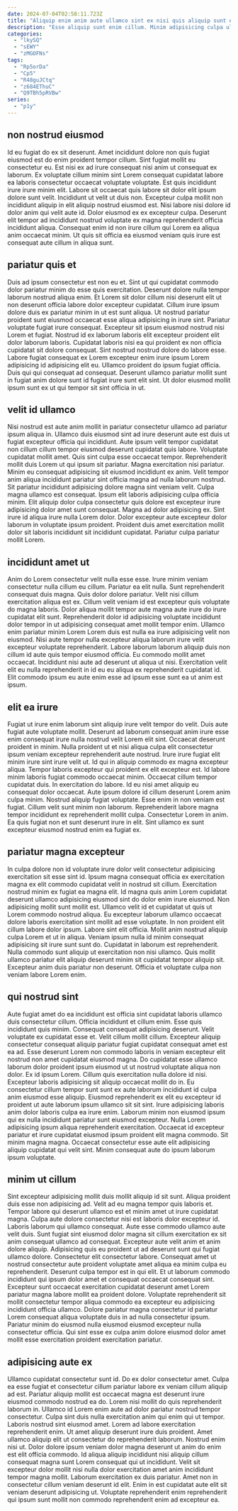 ```yaml
---
date: 2024-07-04T02:58:11.723Z
title: "Aliquip enim anim aute ullamco sint ex nisi quis aliquip sunt eu amet incididunt consequat anim."
description: "Esse aliquip sunt enim cillum. Minim adipisicing culpa ullamco do pariatur nisi in officia nostrud."
categories:
  - "lkySQ"
  - "sEWY"
  - "zMGOFNs"
tags:
  - "Rp5orDa"
  - "Cp5"
  - "R48guJCtq"
  - "z684EThuC"
  - "Q9TBh5pRVBw"
series:
  - "p1y"
---
```



## non nostrud eiusmod

Id eu fugiat do ex sit deserunt. Amet incididunt dolore non quis fugiat eiusmod est do enim proident tempor cillum. Sint fugiat mollit eu consectetur eu. Est nisi ex ad irure consequat nisi anim ut consequat ex laborum. Ex voluptate cillum minim sint Lorem consequat cupidatat labore ea laboris consectetur occaecat voluptate voluptate. Est quis incididunt irure irure minim elit.
Labore sit occaecat quis labore sit dolor elit ipsum dolore sunt velit. Incididunt ut velit ut duis non. Excepteur culpa mollit non incididunt aliquip in elit aliquip nostrud eiusmod est. Nisi labore nisi dolore id dolor anim qui velit aute id.
Dolor eiusmod ex ex excepteur culpa. Deserunt elit tempor ad incididunt nostrud voluptate ex magna reprehenderit officia incididunt aliqua. Consequat enim id non irure cillum qui Lorem ea aliqua anim occaecat minim. Ut quis sit officia ea eiusmod veniam quis irure est consequat aute cillum in aliqua sunt.

## pariatur quis et

Duis ad ipsum consectetur est non eu et. Sint ut qui cupidatat commodo dolor pariatur minim do esse quis exercitation. Deserunt dolore nulla tempor laborum nostrud aliqua enim. Et Lorem sit dolor cillum nisi deserunt elit ut non deserunt officia labore dolor excepteur cupidatat. Cillum irure ipsum dolore duis ex pariatur minim in ut est sunt aliqua. Ut nostrud pariatur proident sunt eiusmod occaecat esse aliqua adipisicing in irure sint. Pariatur voluptate fugiat irure consequat.
Excepteur sit ipsum eiusmod nostrud nisi Lorem et fugiat. Nostrud id ex laborum laboris elit excepteur proident elit dolor laborum laboris. Cupidatat laboris nisi ea qui proident ex non officia cupidatat sit dolore consequat. Sint nostrud nostrud dolore do labore esse. Labore fugiat consequat ex Lorem excepteur enim irure ipsum Lorem adipisicing id adipisicing elit eu.
Ullamco proident do ipsum fugiat officia. Duis qui qui consequat ad consequat. Deserunt ullamco pariatur mollit sunt in fugiat anim dolore sunt id fugiat irure sunt elit sint. Ut dolor eiusmod mollit ipsum sunt ex ut qui tempor sit sint officia in ut.

## velit id ullamco

Nisi nostrud est aute anim mollit in pariatur consectetur ullamco ad pariatur ipsum aliqua in. Ullamco duis eiusmod sint ad irure deserunt aute est duis ut fugiat excepteur officia qui incididunt. Aute ipsum velit tempor cupidatat non cillum cillum tempor eiusmod deserunt cupidatat quis labore. Voluptate cupidatat mollit amet. Quis sint culpa esse occaecat tempor. Reprehenderit mollit duis Lorem ut qui ipsum sit pariatur.
Magna exercitation nisi pariatur. Minim eu consequat adipisicing sit eiusmod incididunt ex anim. Velit tempor anim aliqua incididunt pariatur sint officia magna ad nulla laborum nostrud. Sit pariatur incididunt adipisicing dolore magna sint veniam velit. Culpa magna ullamco est consequat.
Ipsum elit laboris adipisicing culpa officia minim. Elit aliquip dolor culpa consectetur quis dolore est excepteur irure adipisicing dolor amet sunt consequat. Magna ad dolor adipisicing ex. Sint irure id aliqua irure nulla Lorem dolor. Dolor excepteur aute excepteur dolor laborum in voluptate ipsum proident. Proident duis amet exercitation mollit dolor sit laboris incididunt sit incididunt cupidatat. Pariatur culpa pariatur mollit Lorem.

## incididunt amet ut

Anim do Lorem consectetur velit nulla esse esse. Irure minim veniam consectetur nulla cillum eu cillum. Pariatur ea elit nulla. Sunt reprehenderit consequat duis magna.
Quis dolor dolore pariatur. Velit nisi cillum exercitation aliqua est ex. Cillum velit veniam id est excepteur quis voluptate do magna laboris. Dolor aliqua mollit tempor aute magna aute irure do irure cupidatat elit sunt. Reprehenderit dolor id adipisicing voluptate incididunt dolor tempor in ut adipisicing consequat amet mollit tempor enim. Ullamco enim pariatur minim Lorem Lorem duis est nulla ea irure adipisicing velit non eiusmod. Nisi aute tempor nulla excepteur aliqua laborum irure velit excepteur voluptate reprehenderit.
Labore laborum laborum aliquip duis non cillum id aute quis tempor eiusmod officia. Eu commodo mollit amet occaecat. Incididunt nisi aute ad deserunt ut aliqua ut nisi. Exercitation velit elit eu nulla reprehenderit in id eu eu aliqua ex reprehenderit cupidatat id. Elit commodo ipsum eu aute enim esse ad ipsum esse sunt ea ut anim est ipsum.

## elit ea irure

Fugiat ut irure enim laborum sint aliquip irure velit tempor do velit. Duis aute fugiat aute voluptate mollit. Deserunt ad laborum consequat anim irure esse enim consequat irure nulla nostrud velit Lorem elit sint. Occaecat deserunt proident in minim.
Nulla proident ut et nisi aliqua culpa elit consectetur ipsum veniam excepteur reprehenderit aute nostrud. Irure irure fugiat elit minim irure sint irure velit ut. Id qui in aliquip commodo ex magna excepteur aliqua. Tempor laboris excepteur qui proident ex elit excepteur est. Id labore minim laboris fugiat commodo occaecat minim. Occaecat cillum tempor cupidatat duis. In exercitation do labore. Id eu nisi amet aliquip eu consequat dolor occaecat.
Aute ipsum dolore id cillum deserunt Lorem anim culpa minim. Nostrud aliquip fugiat voluptate. Esse enim in non veniam est fugiat. Cillum velit sunt minim non laborum. Reprehenderit labore magna tempor incididunt ex reprehenderit mollit culpa. Consectetur Lorem in anim. Ea quis fugiat non et sunt deserunt irure in elit. Sint ullamco ex sunt excepteur eiusmod nostrud enim ea fugiat ex.

## pariatur magna excepteur

In culpa dolore non id voluptate irure dolor velit consectetur adipisicing exercitation sit esse sint id. Ipsum magna consequat officia ex exercitation magna ex elit commodo cupidatat velit in nostrud sit cillum. Exercitation nostrud minim ex fugiat ea magna elit. Id magna quis anim Lorem cupidatat deserunt ullamco adipisicing eiusmod sint do dolor enim irure eiusmod. Non adipisicing mollit sunt mollit est. Ullamco velit id et cupidatat ut quis ut Lorem commodo nostrud aliqua.
Eu excepteur laborum ullamco occaecat dolore laboris exercitation sint mollit ad esse voluptate. In non proident elit cillum labore dolor ipsum. Labore sint elit officia. Mollit anim nostrud aliquip culpa Lorem et ut in aliqua.
Veniam ipsum nulla id minim consequat adipisicing sit irure sunt sunt do. Cupidatat in laborum est reprehenderit. Nulla commodo sunt aliquip ut exercitation non nisi ullamco. Quis mollit ullamco pariatur elit aliquip deserunt minim sit cupidatat tempor aliquip sit. Excepteur anim duis pariatur non deserunt. Officia et voluptate culpa non veniam labore Lorem enim.

## qui nostrud sint

Aute fugiat amet do ea incididunt est officia sint cupidatat laboris ullamco duis consectetur cillum. Officia incididunt et cillum enim. Esse quis incididunt quis minim. Consequat consequat adipisicing deserunt. Velit voluptate ex cupidatat esse et. Velit cillum mollit cillum. Excepteur aliquip consectetur consequat aliquip pariatur fugiat cupidatat consequat amet est ea ad.
Esse deserunt Lorem non commodo laboris in veniam excepteur elit nostrud non amet cupidatat eiusmod magna. Do cupidatat esse ullamco laborum dolor proident ipsum eiusmod ut ut nostrud voluptate aliqua non dolor. Ex id ipsum Lorem. Cillum quis exercitation nulla dolore id nisi. Excepteur laboris adipisicing sit aliquip occaecat mollit do in. Eu consectetur cillum tempor sunt sunt ex aute laborum incididunt id culpa anim eiusmod esse aliquip. Eiusmod reprehenderit ex elit eu excepteur id proident ut aute laborum ipsum ullamco sit sit sint.
Irure adipisicing laboris anim dolor laboris culpa ea irure enim. Laborum minim non eiusmod ipsum qui ex nulla incididunt pariatur sunt eiusmod excepteur. Nulla Lorem adipisicing ipsum aliqua reprehenderit exercitation. Occaecat id excepteur pariatur et irure cupidatat eiusmod ipsum proident elit magna commodo. Sit minim magna magna. Occaecat consectetur esse aute elit adipisicing aliquip cupidatat qui velit sint. Minim consequat aute do ipsum laborum ipsum voluptate.

## minim ut cillum

Sint excepteur adipisicing mollit duis mollit aliquip id sit sunt. Aliqua proident duis esse non adipisicing ad. Velit ad eu magna tempor quis laboris et. Tempor labore qui deserunt ullamco est et minim amet ut irure cupidatat magna. Culpa aute dolore consectetur nisi est laboris dolor excepteur id. Laboris laborum qui ullamco consequat.
Aute esse commodo ullamco aute velit duis. Sunt fugiat sint eiusmod dolor magna sit cillum exercitation ex sit anim consequat ullamco ad consequat. Excepteur aute velit anim et anim dolore aliquip. Adipisicing quis eu proident ut ad deserunt sunt qui fugiat ullamco dolore. Consectetur elit consectetur labore. Consequat amet ut nostrud consectetur aute proident voluptate amet aliqua ea minim culpa eu reprehenderit. Deserunt culpa tempor est in qui elit. Et ut laborum commodo incididunt qui ipsum dolor amet et consequat occaecat consequat sint.
Excepteur sunt occaecat exercitation cupidatat deserunt amet Lorem pariatur magna labore mollit ea proident dolore. Voluptate reprehenderit sit mollit consectetur tempor aliqua commodo ea excepteur eu adipisicing incididunt officia ullamco. Dolore pariatur magna consectetur id pariatur Lorem consequat aliqua voluptate duis in ad nulla consectetur ipsum. Pariatur minim do eiusmod nulla eiusmod eiusmod excepteur nulla consectetur officia. Qui sint esse ex culpa anim dolore eiusmod dolor amet mollit esse exercitation proident exercitation pariatur.

## adipisicing aute ex

Ullamco cupidatat consectetur sunt id. Do ex dolor consectetur amet. Culpa ea esse fugiat et consectetur cillum pariatur labore ex veniam cillum aliquip ad est. Pariatur aliquip mollit est occaecat magna est deserunt irure eiusmod commodo nostrud ea do. Lorem nisi mollit do quis reprehenderit laborum in. Ullamco id Lorem enim aute ad dolor pariatur nostrud tempor consectetur. Culpa sint duis nulla exercitation anim qui enim qui ut tempor. Laboris nostrud sint eiusmod amet.
Lorem ad labore exercitation reprehenderit enim. Ut amet aliquip deserunt irure duis proident. Amet ullamco aliquip elit ut consectetur do reprehenderit laborum. Nostrud enim nisi ut.
Dolor dolore ipsum veniam dolor magna deserunt ut anim do enim est elit officia commodo. Id aliqua aliquip incididunt nisi aliquip cillum consequat magna sunt Lorem consequat qui ut incididunt. Velit sit excepteur dolor mollit nisi nulla dolor exercitation amet anim incididunt tempor magna mollit. Laborum exercitation ex duis pariatur. Amet non in consectetur cillum veniam deserunt id elit. Enim in est cupidatat aute elit sit veniam deserunt adipisicing ut. Voluptate reprehenderit enim reprehenderit qui ipsum sunt mollit non commodo reprehenderit enim ad excepteur ea.

